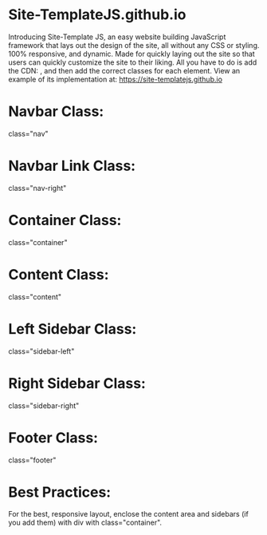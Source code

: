 # Site-TemplateJS.github.io
Introducing Site-Template JS, an easy website building JavaScript framework that lays out the design of the site, all without any CSS or styling. 100% responsive, and dynamic. Made for quickly laying out the site so that users can quickly customize the site to their liking.
All you have to do is add the CDN: <script src="https://site-templatejs.github.io/site-templatejs.min.js"></script>, and then add the correct classes for each element.
View an example of its implementation at: https://site-templatejs.github.io
# Navbar Class: 
class="nav"
# Navbar Link Class:
class="nav-right"
# Container Class:
class="container"
# Content Class:
class="content"
# Left Sidebar Class:
class="sidebar-left"
# Right Sidebar Class:
class="sidebar-right"
# Footer Class:
class="footer"
# Best Practices:
For the best, responsive layout, enclose the content area and sidebars (if you add them) with div with class="container".
